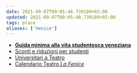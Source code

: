 ```yaml
---
date: 2021-09-07T09:05:48.739189+02:00
updated: 2021-09-07T09:05:48.739189+02:00
tags: place
aliases: ['Venice']
---
```

- [**Guida minima alla vita studentesca veneziana**](https://www.unive.it/pag/14024/?tx_news_pi1[news]=10609&cHash=f76a09ae3f0a56e2b997122b0a2df70d 'Guida minima alla vita studentesca veneziana')
- [Sconti e riduzioni per studenti](https://www.comune.venezia.it/it/content/elenco-sconti-e-riduzioni-0 '')
- [Universitari a Teatro](https://www.teatrostabileveneto.it/esu-a-teatro/ 'Universitari a Teatro')
- [Calendario Teatro *La Fenice*](https://www.teatrolafenice.it/calendario/ 'Calendario - Teatro La Fenice')